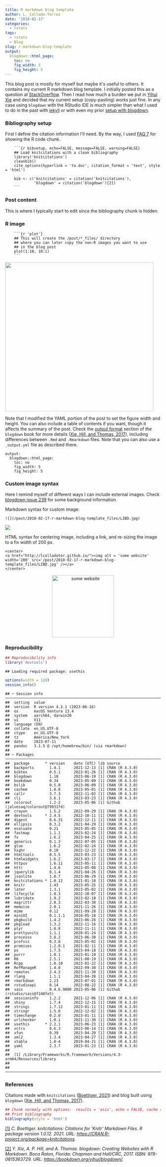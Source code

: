 ```yaml
---
title: R markdown blog template
author: L. Collado-Torres
date: '2018-02-17'
categories:
  - rstats
tags:
  - rstats
  - Blog
slug: r-markdown-blog-template
output:
  blogdown::html_page:
    toc: no
    fig_width: 5
    fig_height: 5
---
```





This blog post is mostly for myself but maybe it's useful to others. It contains my current R markdown blog template. I initially posted this as a question at [StackOverflow](https://stackoverflow.com/questions/48844340/is-it-possible-to-create-a-rmd-file-template-for-the-blogdown-new-post-addin). Then I read how much a burden we put in [Yihui Xie](https://yihui.name/en/2018/02/career-crisis/) and decided that my current setup (copy-pasting) works just fine. In any case using `blogdown` with the RStudio IDE is much simpler than what I used to do in the past with [jekyll](http://lcolladotor.github.io/2013/11/09/new-Fellgernon-Bit-setup-in-Github/) or with even my prior [setup with blogdown](https://github.com/rstudio/blogdown/issues/42).

### Bibliography setup

First I define the citation information I'll need. By the way, I used [FAQ 7](https://yihui.name/knitr/faq/) for showing the R code chunk.

```
    ```{r bibsetup, echo=FALSE, message=FALSE, warning=FALSE}
    ## Load knitcitations with a clean bibliography
    library('knitcitations')
    cleanbib()
    cite_options(hyperlink = 'to.doc', citation_format = 'text', style = 'html')
    
    bib <- c('knitcitations' = citation('knitcitations'),
             'blogdown' = citation('blogdown')[2])
    ```
```





### Post content

This is where I typically start to edit since the bibliography chunk is hidden.


### R image

```
    ```{r 'plot'}
    ## This will create the /post/*_files/ directory
    ## where you can later copy the non-R images you want to use
    ## in the blog post
    plot(1:10, 10:1)
    ```
```

<img src="http://lcolladotor.github.io/post/2018-02-17-r-markdown-blog-template_files/figure-html/plot-1.png" width="480" />

Note that I modified the YAML portion of the post to set the figure width and height. You can also include a table of contents if you want, though it affects the summary of the post. Check the [output format](https://bookdown.org/yihui/blogdown/output-format.html) section of the `blogdown` book for more details <a id='cite-Xie_2017'></a>(<a href='https://bookdown.org/yihui/blogdown/'>Xie, Hill, and Thomas, 2017</a>), including differences between `.Rmd` and `.Rmarkdown` files. Note that you can also use a `_output.yml` file as described there.

```
output:
  blogdown::html_page:
    toc: no
    fig_width: 5
    fig_height: 5
```

### Custom image syntax

Here I remind myself of different ways I can include external images. Check [blogdown issue 239](https://github.com/rstudio/blogdown/issues/239) for some background information.

Markdown syntax for custom image:

```
![](/post/2018-02-17-r-markdown-blog-template_files/LIBD.jpg)
```

![](http://lcolladotor.github.io/post/2018-02-17-r-markdown-blog-template_files/LIBD.jpg)

HTML syntax for centering image, including a link, and re-sizing the image to a fix width of 200 px.

```
<center>
<a href="http://lcolladotor.github.io/"><img alt = 'some website' width='200' src='/post/2018-02-17-r-markdown-blog-template_files/LIBD.jpg' /></a>
</center>
```


<center>
<a href="http://lcolladotor.github.io/"><img alt = 'some website' width='200' src='http://lcolladotor.github.io/post/2018-02-17-r-markdown-blog-template_files/LIBD.jpg' /></a>
</center>


### Reproducibility


```r
## Reproducibility info
library('devtools')
```

```
## Loading required package: usethis
```

```r
options(width = 120)
session_info()
```

```
## ─ Session info ───────────────────────────────────────────────────────────────────────────────────────────────────────
##  setting  value
##  version  R version 4.3.1 (2023-06-16)
##  os       macOS Ventura 13.4
##  system   aarch64, darwin20
##  ui       X11
##  language (EN)
##  collate  en_US.UTF-8
##  ctype    en_US.UTF-8
##  tz       America/New_York
##  date     2023-07-11
##  pandoc   3.1.5 @ /opt/homebrew/bin/ (via rmarkdown)
## 
## ─ Packages ───────────────────────────────────────────────────────────────────────────────────────────────────────────
##  package       * version    date (UTC) lib source
##  backports       1.4.1      2021-12-13 [1] CRAN (R 4.3.0)
##  bibtex          0.5.1      2023-01-26 [1] CRAN (R 4.3.0)
##  blogdown        1.18       2023-06-19 [1] CRAN (R 4.3.0)
##  bookdown        0.34       2023-05-09 [1] CRAN (R 4.3.0)
##  bslib           0.5.0      2023-06-09 [1] CRAN (R 4.3.0)
##  cachem          1.0.8      2023-05-01 [1] CRAN (R 4.3.0)
##  callr           3.7.3      2022-11-02 [1] CRAN (R 4.3.0)
##  cli             3.6.1      2023-03-23 [1] CRAN (R 4.3.0)
##  colorout        1.2-2      2023-05-06 [1] Github (jalvesaq/colorout@79931fd)
##  crayon          1.5.2      2022-09-29 [1] CRAN (R 4.3.0)
##  devtools      * 2.4.5      2022-10-11 [1] CRAN (R 4.3.0)
##  digest          0.6.31     2022-12-11 [1] CRAN (R 4.3.0)
##  ellipsis        0.3.2      2021-04-29 [1] CRAN (R 4.3.0)
##  evaluate        0.21       2023-05-05 [1] CRAN (R 4.3.0)
##  fastmap         1.1.1      2023-02-24 [1] CRAN (R 4.3.0)
##  fs              1.6.2      2023-04-25 [1] CRAN (R 4.3.0)
##  generics        0.1.3      2022-07-05 [1] CRAN (R 4.3.0)
##  glue            1.6.2      2022-02-24 [1] CRAN (R 4.3.0)
##  highr           0.10       2022-12-22 [1] CRAN (R 4.3.0)
##  htmltools       0.5.5      2023-03-23 [1] CRAN (R 4.3.0)
##  htmlwidgets     1.6.2      2023-03-17 [1] CRAN (R 4.3.0)
##  httpuv          1.6.11     2023-05-11 [1] CRAN (R 4.3.0)
##  httr            1.4.6      2023-05-08 [1] CRAN (R 4.3.0)
##  jquerylib       0.1.4      2021-04-26 [1] CRAN (R 4.3.0)
##  jsonlite        1.8.7      2023-06-29 [1] CRAN (R 4.3.0)
##  knitcitations * 1.0.12     2021-01-10 [1] CRAN (R 4.3.0)
##  knitr           1.43       2023-05-25 [1] CRAN (R 4.3.0)
##  later           1.3.1      2023-05-02 [1] CRAN (R 4.3.0)
##  lifecycle       1.0.3      2022-10-07 [1] CRAN (R 4.3.0)
##  lubridate       1.9.2      2023-02-10 [1] CRAN (R 4.3.0)
##  magrittr        2.0.3      2022-03-30 [1] CRAN (R 4.3.0)
##  memoise         2.0.1      2021-11-26 [1] CRAN (R 4.3.0)
##  mime            0.12       2021-09-28 [1] CRAN (R 4.3.0)
##  miniUI          0.1.1.1    2018-05-18 [1] CRAN (R 4.3.0)
##  pkgbuild        1.4.2      2023-06-26 [1] CRAN (R 4.3.0)
##  pkgload         1.3.2      2022-11-16 [1] CRAN (R 4.3.0)
##  plyr            1.8.8      2022-11-11 [1] CRAN (R 4.3.0)
##  prettyunits     1.1.1      2020-01-24 [1] CRAN (R 4.3.0)
##  processx        3.8.2      2023-06-30 [1] CRAN (R 4.3.0)
##  profvis         0.3.8      2023-05-02 [1] CRAN (R 4.3.0)
##  promises        1.2.0.1    2021-02-11 [1] CRAN (R 4.3.0)
##  ps              1.7.5      2023-04-18 [1] CRAN (R 4.3.0)
##  purrr           1.0.1      2023-01-10 [1] CRAN (R 4.3.0)
##  R6              2.5.1      2021-08-19 [1] CRAN (R 4.3.0)
##  Rcpp            1.0.10     2023-01-22 [1] CRAN (R 4.3.0)
##  RefManageR      1.4.0      2022-09-30 [1] CRAN (R 4.3.0)
##  remotes         2.4.2      2021-11-30 [1] CRAN (R 4.3.0)
##  rlang           1.1.1      2023-04-28 [1] CRAN (R 4.3.0)
##  rmarkdown       2.23       2023-07-01 [1] CRAN (R 4.3.0)
##  rstudioapi      0.14       2022-08-22 [1] CRAN (R 4.3.0)
##  sass            0.4.6.9000 2023-05-06 [1] Github (rstudio/sass@f248fe5)
##  sessioninfo     1.2.2      2021-12-06 [1] CRAN (R 4.3.0)
##  shiny           1.7.4      2022-12-15 [1] CRAN (R 4.3.0)
##  stringi         1.7.12     2023-01-11 [1] CRAN (R 4.3.0)
##  stringr         1.5.0      2022-12-02 [1] CRAN (R 4.3.0)
##  timechange      0.2.0      2023-01-11 [1] CRAN (R 4.3.0)
##  urlchecker      1.0.1      2021-11-30 [1] CRAN (R 4.3.0)
##  usethis       * 2.2.1      2023-06-23 [1] CRAN (R 4.3.0)
##  vctrs           0.6.3      2023-06-14 [1] CRAN (R 4.3.0)
##  xfun            0.39       2023-04-20 [1] CRAN (R 4.3.0)
##  xml2            1.3.4      2023-04-27 [1] CRAN (R 4.3.0)
##  xtable          1.8-4      2019-04-21 [1] CRAN (R 4.3.0)
##  yaml            2.3.7      2023-01-23 [1] CRAN (R 4.3.0)
## 
##  [1] /Library/Frameworks/R.framework/Versions/4.3-arm64/Resources/library
## 
## ──────────────────────────────────────────────────────────────────────────────────────────────────────────────────────
```

### References

Citations made with `knitcitations` <a id='cite-Boettiger_2021'></a>(<a href='https://CRAN.R-project.org/package=knitcitations'>Boettiger, 2021</a>) and blog built using `blogdown` (<a href='https://bookdown.org/yihui/blogdown/'>Xie, Hill, and Thomas, 2017</a>).



```r
## Chunk normaly with options:  results = 'asis', echo = FALSE, cache = FALSE
## Print bibliography
bibliography(style = 'html')
```

<p><a id='bib-Boettiger_2021'></a><a href="#cite-Boettiger_2021">[1]</a><cite>
C. Boettiger.
<em>knitcitations: Citations for 'Knitr' Markdown Files</em>.
R package version 1.0.12.
2021.
URL: <a href="https://CRAN.R-project.org/package=knitcitations">https://CRAN.R-project.org/package=knitcitations</a>.</cite></p>

<p><a id='bib-Xie_2017'></a><a href="#cite-Xie_2017">[2]</a><cite>
Y. Xie, A. P. Hill, and A. Thomas.
<em>blogdown: Creating Websites with R Markdown</em>.
Boca Raton, Florida: Chapman and Hall/CRC, 2017.
ISBN: 978-0815363729.
URL: <a href="https://bookdown.org/yihui/blogdown/">https://bookdown.org/yihui/blogdown/</a>.</cite></p>

